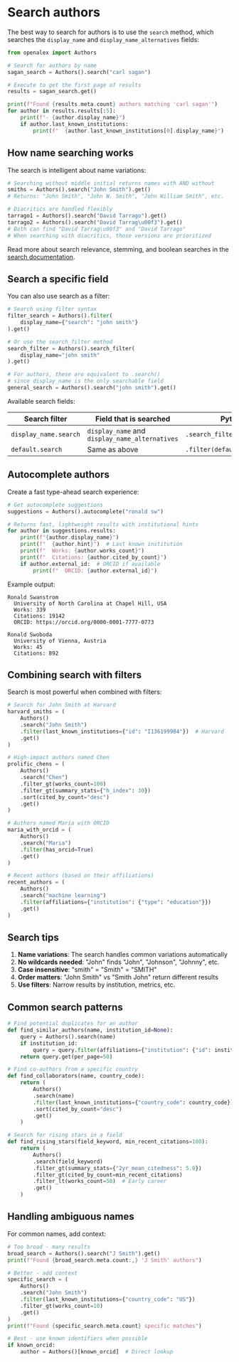 # Search authors

The best way to search for authors is to use the `search` method, which searches the `display_name` and `display_name_alternatives` fields:

```python
from openalex import Authors

# Search for authors by name
sagan_search = Authors().search("carl sagan")

# Execute to get the first page of results
results = sagan_search.get()

print(f"Found {results.meta.count} authors matching 'carl sagan'")
for author in results.results[:5]:
    print(f"- {author.display_name}")
    if author.last_known_institutions:
        print(f"  {author.last_known_institutions[0].display_name}")
```

## How name searching works

The search is intelligent about name variations:

```python
# Searching without middle initial returns names with AND without
smiths = Authors().search("John Smith").get()
# Returns: "John Smith", "John W. Smith", "John William Smith", etc.

# Diacritics are handled flexibly
tarrago1 = Authors().search("David Tarrago").get()
tarrago2 = Authors().search("David Tarrag\u00f3").get()
# Both can find "David Tarrag\u00f3" and "David Tarrago"
# When searching with diacritics, those versions are prioritized
```

Read more about search relevance, stemming, and boolean searches in the [search documentation](../../how-to-use-the-api/get-lists-of-entities/search-entities.md).

## Search a specific field

You can also use search as a filter:

```python
# Search using filter syntax
filter_search = Authors().filter(
    display_name={"search": "john smith"}
).get()

# Or use the search_filter method
search_filter = Authors().search_filter(
    display_name="john smith"
).get()

# For authors, these are equivalent to .search()
# since display_name is the only searchable field
general_search = Authors().search("john smith").get()
```

Available search fields:

| Search filter | Field that is searched | Python method |
|---------------|------------------------|---------------|
| `display_name.search` | `display_name` and `display_name_alternatives` | `.search_filter(display_name="...")` |
| `default.search` | Same as above | `.filter(default={"search": "..."})` |

## Autocomplete authors

Create a fast type-ahead search experience:

```python
# Get autocomplete suggestions
suggestions = Authors().autocomplete("ronald sw")

# Returns fast, lightweight results with institutional hints
for author in suggestions.results:
    print(f"{author.display_name}")
    print(f"  {author.hint}")  # Last known institution
    print(f"  Works: {author.works_count}")
    print(f"  Citations: {author.cited_by_count}")
    if author.external_id:  # ORCID if available
        print(f"  ORCID: {author.external_id}")
```

Example output:
```
Ronald Swanstrom
  University of North Carolina at Chapel Hill, USA
  Works: 339
  Citations: 19142
  ORCID: https://orcid.org/0000-0001-7777-0773

Ronald Swoboda
  University of Vienna, Austria  
  Works: 45
  Citations: 892
```

## Combining search with filters

Search is most powerful when combined with filters:

```python
# Search for John Smith at Harvard
harvard_smiths = (
    Authors()
    .search("John Smith")
    .filter(last_known_institutions={"id": "I136199984"})  # Harvard
    .get()
)

# High-impact authors named Chen
prolific_chens = (
    Authors()
    .search("Chen")
    .filter_gt(works_count=100)
    .filter_gt(summary_stats={"h_index": 30})
    .sort(cited_by_count="desc")
    .get()
)

# Authors named Maria with ORCID
maria_with_orcid = (
    Authors()
    .search("Maria")
    .filter(has_orcid=True)
    .get()
)

# Recent authors (based on their affiliations)
recent_authors = (
    Authors()
    .search("machine learning")
    .filter(affiliations={"institution": {"type": "education"}})
    .get()
)
```

## Search tips

1. **Name variations**: The search handles common variations automatically
2. **No wildcards needed**: "John" finds "John", "Johnson", "Johnny", etc.
3. **Case insensitive**: "smith" = "Smith" = "SMITH"
4. **Order matters**: "John Smith" vs "Smith John" return different results
5. **Use filters**: Narrow results by institution, metrics, etc.

## Common search patterns

```python
# Find potential duplicates for an author
def find_similar_authors(name, institution_id=None):
    query = Authors().search(name)
    if institution_id:
        query = query.filter(affiliations={"institution": {"id": institution_id}})
    return query.get(per_page=50)

# Find co-authors from a specific country
def find_collaborators(name, country_code):
    return (
        Authors()
        .search(name)
        .filter(last_known_institutions={"country_code": country_code})
        .sort(cited_by_count="desc")
        .get()
    )

# Search for rising stars in a field
def find_rising_stars(field_keyword, min_recent_citations=100):
    return (
        Authors()
        .search(field_keyword)
        .filter_gt(summary_stats={"2yr_mean_citedness": 5.0})
        .filter_gt(cited_by_count=min_recent_citations)
        .filter_lt(works_count=50)  # Early career
        .get()
    )
```

## Handling ambiguous names

For common names, add context:

```python
# Too broad - many results
broad_search = Authors().search("J Smith").get()
print(f"Found {broad_search.meta.count:,} 'J Smith' authors")

# Better - add context
specific_search = (
    Authors()
    .search("John Smith")
    .filter(last_known_institutions={"country_code": "US"})
    .filter_gt(works_count=10)
    .get()
)
print(f"Found {specific_search.meta.count} specific matches")

# Best - use known identifiers when possible
if known_orcid:
    author = Authors()[known_orcid]  # Direct lookup
```
